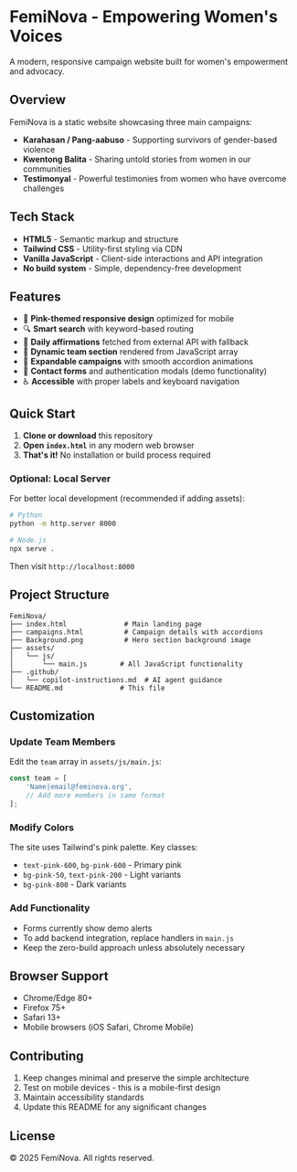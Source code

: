 # FemiNova - Empowering Women's Voices

A modern, responsive campaign website built for women's empowerment and advocacy.

## Overview

FemiNova is a static website showcasing three main campaigns:
- **Karahasan / Pang-aabuso** - Supporting survivors of gender-based violence
- **Kwentong Balita** - Sharing untold stories from women in our communities  
- **Testimonyal** - Powerful testimonies from women who have overcome challenges

## Tech Stack

- **HTML5** - Semantic markup and structure
- **Tailwind CSS** - Utility-first styling via CDN
- **Vanilla JavaScript** - Client-side interactions and API integration
- **No build system** - Simple, dependency-free development

## Features

- 🎨 **Pink-themed responsive design** optimized for mobile
- 🔍 **Smart search** with keyword-based routing
- 💬 **Daily affirmations** fetched from external API with fallback
- 👥 **Dynamic team section** rendered from JavaScript array
- 📱 **Expandable campaigns** with smooth accordion animations
- 📧 **Contact forms** and authentication modals (demo functionality)
- ♿ **Accessible** with proper labels and keyboard navigation

## Quick Start

1. **Clone or download** this repository
2. **Open `index.html`** in any modern web browser
3. **That's it!** No installation or build process required

### Optional: Local Server

For better local development (recommended if adding assets):

```bash
# Python
python -m http.server 8000

# Node.js  
npx serve .
```

Then visit `http://localhost:8000`

## Project Structure

```
FemiNova/
├── index.html              # Main landing page
├── campaigns.html          # Campaign details with accordions
├── Background.png          # Hero section background image
├── assets/
│   └── js/
│       └── main.js        # All JavaScript functionality
├── .github/
│   └── copilot-instructions.md  # AI agent guidance
└── README.md              # This file
```

## Customization

### Update Team Members

Edit the `team` array in `assets/js/main.js`:

```javascript
const team = [
    'Name|email@feminova.org',
    // Add more members in same format
];
```

### Modify Colors

The site uses Tailwind's pink palette. Key classes:
- `text-pink-600`, `bg-pink-600` - Primary pink
- `bg-pink-50`, `text-pink-200` - Light variants  
- `bg-pink-800` - Dark variants

### Add Functionality

- Forms currently show demo alerts
- To add backend integration, replace handlers in `main.js`
- Keep the zero-build approach unless absolutely necessary

## Browser Support

- Chrome/Edge 80+
- Firefox 75+
- Safari 13+
- Mobile browsers (iOS Safari, Chrome Mobile)

## Contributing

1. Keep changes minimal and preserve the simple architecture
2. Test on mobile devices - this is a mobile-first design
3. Maintain accessibility standards
4. Update this README for any significant changes

## License

© 2025 FemiNova. All rights reserved.
